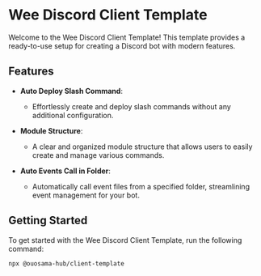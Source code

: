 # Wee Discord Client Template

Welcome to the Wee Discord Client Template! This template provides a ready-to-use setup for creating a Discord bot with modern features.

## Features

- **Auto Deploy Slash Command**: 
  - Effortlessly create and deploy slash commands without any additional configuration.

- **Module Structure**:
  - A clear and organized module structure that allows users to easily create and manage various commands.

- **Auto Events Call in Folder**:
  - Automatically call event files from a specified folder, streamlining event management for your bot.

## Getting Started

To get started with the Wee Discord Client Template, run the following command:

```bash
npx @ouosama-hub/client-template
